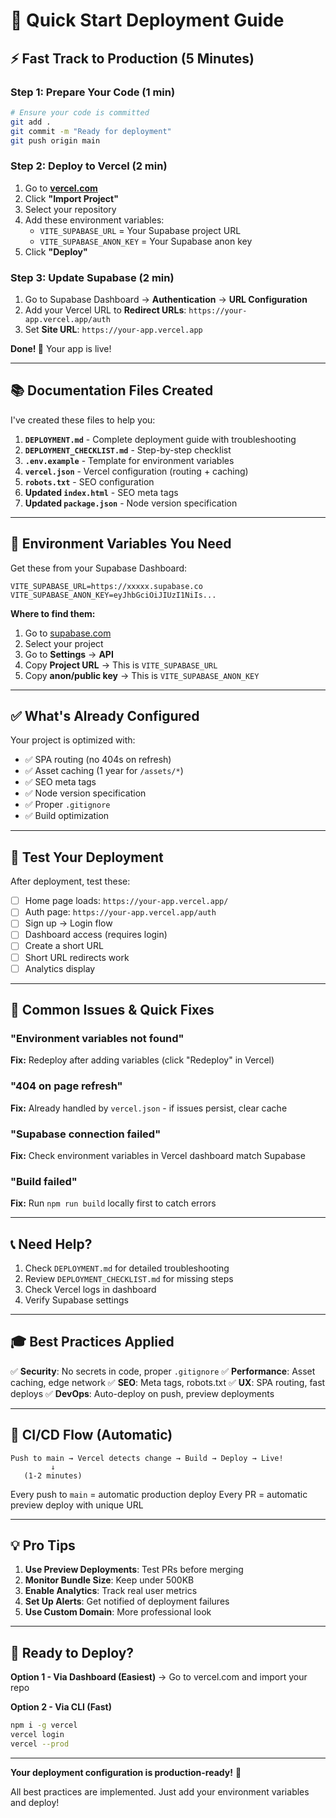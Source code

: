 # 🎯 Quick Start Deployment Guide

## ⚡ Fast Track to Production (5 Minutes)

### Step 1: Prepare Your Code (1 min)
```bash
# Ensure your code is committed
git add .
git commit -m "Ready for deployment"
git push origin main
```

### Step 2: Deploy to Vercel (2 min)
1. Go to **[vercel.com](https://vercel.com)**
2. Click **"Import Project"**
3. Select your repository
4. Add these environment variables:
   - `VITE_SUPABASE_URL` = Your Supabase project URL
   - `VITE_SUPABASE_ANON_KEY` = Your Supabase anon key
5. Click **"Deploy"**

### Step 3: Update Supabase (2 min)
1. Go to Supabase Dashboard → **Authentication** → **URL Configuration**
2. Add your Vercel URL to **Redirect URLs**: `https://your-app.vercel.app/auth`
3. Set **Site URL**: `https://your-app.vercel.app`

**Done! 🎉** Your app is live!

---

## 📚 Documentation Files Created

I've created these files to help you:

1. **`DEPLOYMENT.md`** - Complete deployment guide with troubleshooting
2. **`DEPLOYMENT_CHECKLIST.md`** - Step-by-step checklist
3. **`.env.example`** - Template for environment variables
4. **`vercel.json`** - Vercel configuration (routing + caching)
5. **`robots.txt`** - SEO configuration
6. **Updated `index.html`** - SEO meta tags
7. **Updated `package.json`** - Node version specification

---

## 🔑 Environment Variables You Need

Get these from your Supabase Dashboard:

```env
VITE_SUPABASE_URL=https://xxxxx.supabase.co
VITE_SUPABASE_ANON_KEY=eyJhbGciOiJIUzI1NiIs...
```

**Where to find them:**
1. Go to [supabase.com](https://supabase.com)
2. Select your project
3. Go to **Settings** → **API**
4. Copy **Project URL** → This is `VITE_SUPABASE_URL`
5. Copy **anon/public key** → This is `VITE_SUPABASE_ANON_KEY`

---

## ✅ What's Already Configured

Your project is optimized with:
- ✅ SPA routing (no 404s on refresh)
- ✅ Asset caching (1 year for `/assets/*`)
- ✅ SEO meta tags
- ✅ Node version specification
- ✅ Proper `.gitignore`
- ✅ Build optimization

---

## 🧪 Test Your Deployment

After deployment, test these:
- [ ] Home page loads: `https://your-app.vercel.app/`
- [ ] Auth page: `https://your-app.vercel.app/auth`
- [ ] Sign up → Login flow
- [ ] Dashboard access (requires login)
- [ ] Create a short URL
- [ ] Short URL redirects work
- [ ] Analytics display

---

## 🚨 Common Issues & Quick Fixes

### "Environment variables not found"
**Fix:** Redeploy after adding variables (click "Redeploy" in Vercel)

### "404 on page refresh"
**Fix:** Already handled by `vercel.json` - if issues persist, clear cache

### "Supabase connection failed"
**Fix:** Check environment variables in Vercel dashboard match Supabase

### "Build failed"
**Fix:** Run `npm run build` locally first to catch errors

---

## 📞 Need Help?

1. Check `DEPLOYMENT.md` for detailed troubleshooting
2. Review `DEPLOYMENT_CHECKLIST.md` for missing steps
3. Check Vercel logs in dashboard
4. Verify Supabase settings

---

## 🎓 Best Practices Applied

✅ **Security**: No secrets in code, proper `.gitignore`
✅ **Performance**: Asset caching, edge network
✅ **SEO**: Meta tags, robots.txt
✅ **UX**: SPA routing, fast deploys
✅ **DevOps**: Auto-deploy on push, preview deployments

---

## 🔄 CI/CD Flow (Automatic)

```
Push to main → Vercel detects change → Build → Deploy → Live!
         ↓
   (1-2 minutes)
```

Every push to `main` = automatic production deploy
Every PR = automatic preview deploy with unique URL

---

## 💡 Pro Tips

1. **Use Preview Deployments**: Test PRs before merging
2. **Monitor Bundle Size**: Keep under 500KB
3. **Enable Analytics**: Track real user metrics
4. **Set Up Alerts**: Get notified of deployment failures
5. **Use Custom Domain**: More professional look

---

## 🚀 Ready to Deploy?

**Option 1 - Via Dashboard (Easiest)**
→ Go to vercel.com and import your repo

**Option 2 - Via CLI (Fast)**
```bash
npm i -g vercel
vercel login
vercel --prod
```

---

**Your deployment configuration is production-ready!** 🎉

All best practices are implemented. Just add your environment variables and deploy!

